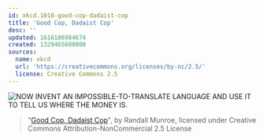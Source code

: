 ```yaml
---
id: xkcd.1018-good-cop-dadaist-cop
title: 'Good Cop, Dadaist Cop'
desc: ''
updated: 1616186984674
created: 1329465600000
sources:
  name: xkcd
  url: 'https://creativecommons.org/licenses/by-nc/2.5/'
  license: Creative Commons 2.5
---
```

![NOW INVENT AN IMPOSSIBLE-TO-TRANSLATE LANGUAGE AND USE IT TO TELL US WHERE THE MONEY IS.](https://imgs.xkcd.com/comics/good_cop_dadaist_cop.png)
> "[Good Cop, Dadaist Cop](https://xkcd.com/1018/)", by Randall Munroe, licensed under Creative Commons Attribution-NonCommercial 2.5 License
